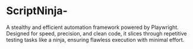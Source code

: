 # ScriptNinja-
A stealthy and efficient automation framework powered by Playwright. Designed for speed, precision, and clean code, it slices through repetitive testing tasks like a ninja, ensuring flawless execution with minimal effort.
